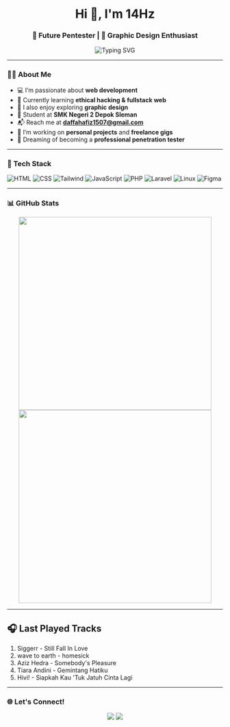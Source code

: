 <h1 align="center">Hi 👋, I'm 14Hz</h1>
<h3 align="center">🎯 Future Pentester | 🎨 Graphic Design Enthusiast</h3>

<p align="center">
  <img src="https://readme-typing-svg.demolab.com?font=Fira+Code&pause=1000&center=true&width=435&lines=Welcome+to+my+GitHub!;Passionate+about+web+and+security;Let%E2%80%99s+build+and+break+things+ethically!" alt="Typing SVG" />
</p>

---

### 🧑‍💻 About Me
- 💻 I’m passionate about **web development**
- 🧠 Currently learning **ethical hacking & fullstack web**
- 🎨 I also enjoy exploring **graphic design**
- 🏫 Student at **SMK Negeri 2 Depok Sleman**
- 📬 Reach me at **daffahafiz1507@gmail.com**
- 💼 I’m working on **personal projects** and **freelance gigs**
- 🎯 Dreaming of becoming a **professional penetration tester**

---

### 🔧 Tech Stack
![HTML](https://img.shields.io/badge/-HTML5-E34F26?style=flat&logo=html5&logoColor=white)
![CSS](https://img.shields.io/badge/-CSS3-1572B6?style=flat&logo=css3)
![Tailwind](https://img.shields.io/badge/-Tailwind-38B2AC?style=flat&logo=tailwind-css)
![JavaScript](https://img.shields.io/badge/-JavaScript-F7DF1E?style=flat&logo=javascript&logoColor=black)
![PHP](https://img.shields.io/badge/-PHP-777BB4?style=flat&logo=php&logoColor=white)
![Laravel](https://img.shields.io/badge/-Laravel-F05340?style=flat&logo=laravel)
![Linux](https://img.shields.io/badge/-Linux-FCC624?style=flat&logo=linux&logoColor=black)
![Figma](https://img.shields.io/badge/-Figma-black?style=flat&logo=figma)

---

### 📊 GitHub Stats
<p align="center">
  <img src="https://github-readme-stats.vercel.app/api?username=14Hz&show_icons=true&theme=radical" width="450"/>
  <img src="https://github-readme-streak-stats.herokuapp.com/?user=14Hz&theme=radical" width="450"/>
</p>

---
## 🎧 Last Played Tracks

<!-- LASTFM:START -->
1. Siggerr - Still Fall In Love
2. wave to earth - homesick
3. Aziz Hedra - Somebody's Pleasure
4. Tiara Andini - Gemintang Hatiku
5. Hivi! - Siapkah Kau 'Tuk Jatuh Cinta Lagi
<!-- LASTFM:END -->

---

### 🌐 Let's Connect!
<p align="center">
  <a href="mailto:daffahafiz1507@gmail.com"><img src="https://img.shields.io/badge/-Email-red?style=flat&logo=gmail&logoColor=white" /></a>
  <a href="https://www.linkedin.com/in/daffa-hafidzudin-arsyad-a64b54328/"><img src="https://img.shields.io/badge/-LinkedIn-blue?style=flat&logo=linkedin&logoColor=white" /></a>
</p>
